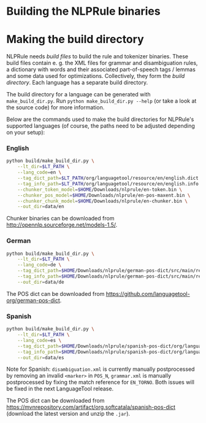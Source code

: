 # Building the NLPRule binaries



# Making the build directory

NLPRule needs *build files* to build the rule and tokenizer binaries. These build files contain e. g. the XML files for grammar and disambiguation rules, a dictionary with words and their associated part-of-speech tags / lemmas and some data used for optimizations. Collectively, they form the *build directory*. Each language has a separate build directory.

The build directory for a language can be generated with `make_build_dir.py`. Run `python make_build_dir.py --help` (or take a look at the source code) for more information. 

Below are the commands used to make the build directories for NLPRule's supported languages (of course, the paths need to be adjusted depending on your setup):

### English

```bash
python build/make_build_dir.py \
    --lt_dir=$LT_PATH \
    --lang_code=en \
    --tag_dict_path=$LT_PATH/org/languagetool/resource/en/english.dict \
    --tag_info_path=$LT_PATH/org/languagetool/resource/en/english.info \
    --chunker_token_model=$HOME/Downloads/nlprule/en-token.bin \
    --chunker_pos_model=$HOME/Downloads/nlprule/en-pos-maxent.bin \
    --chunker_chunk_model=$HOME/Downloads/nlprule/en-chunker.bin \
    --out_dir=data/en
```

Chunker binaries can be downloaded from http://opennlp.sourceforge.net/models-1.5/.

### German

```bash
python build/make_build_dir.py \
    --lt_dir=$LT_PATH \
    --lang_code=de \
    --tag_dict_path=$HOME/Downloads/nlprule/german-pos-dict/src/main/resources/org/languagetool/resource/de/german.dict \
    --tag_info_path=$HOME/Downloads/nlprule/german-pos-dict/src/main/resources/org/languagetool/resource/de/german.info \
    --out_dir=data/de
```

The POS dict can be downloaded from https://github.com/languagetool-org/german-pos-dict.

### Spanish

```bash
python build/make_build_dir.py \
    --lt_dir=$LT_PATH \
    --lang_code=es \
    --tag_dict_path=$HOME/Downloads/nlprule/spanish-pos-dict/org/languagetool/resource/es/es-ES.dict \
    --tag_info_path=$HOME/Downloads/nlprule/spanish-pos-dict/org/languagetool/resource/es/es-ES.info \
    --out_dir=data/es
```

Note for Spanish: `disambiguation.xml` is currently manually postprocessed by removing an invalid `<marker>` in `POS_N`, `grammar.xml` is manually postprocessed by fixing the match reference for `EN_TORNO`. Both issues will be fixed in the next LanguageTool release.

The POS dict can be downloaded from https://mvnrepository.com/artifact/org.softcatala/spanish-pos-dict (download the latest version and unzip the `.jar`).
